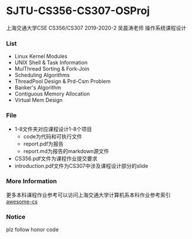 # SJTU-CS356-CS307-OSProj
上海交通大学CSE CS356/CS307 2019-2020-2 吴晨涛老师 操作系统课程设计
### List
* Linux Kernel Modules
* UNIX Shell & Task Information
* MulThread Sorting & Fork-Join
* Scheduling Algorithms
* ThreadPool Design & Prd-Csm Problem
* Banker's Algorithm
* Contiguous Memory Allocation
* Virtual Mem Design

### File
* 1-8文件夹对应课程设计1-8个项目
  * code为代码和可执行文件
  * report.pdf为报告
  * report.md为报告的markdown源文件
* CS356.pdf文件为课程作业提交要求
* introduction.pdf文件为CS307中涉及课程设计部分的slide

### More Information
更多本科课程作业参考可以访问上海交通大学计算机系本科作业参考索引[awesome-cs](https://github.com/SJTU-CSE/awesome-cs)

### Notice
plz follow honor code
